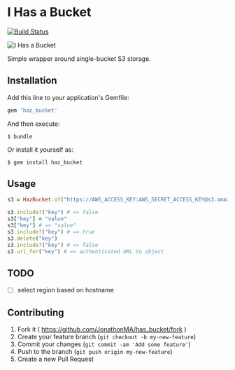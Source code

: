 # I Has a Bucket

[![Build Status](https://travis-ci.org/JonathonMA/has_bucket.svg?branch=master)](https://travis-ci.org/JonathonMA/has_bucket)

![I Has a Bucket](http://i1.kym-cdn.com/photos/images/newsfeed/000/000/026/lolrus.jpg)

Simple wrapper around single-bucket S3 storage.

## Installation

Add this line to your application's Gemfile:

```ruby
gem 'haz_bucket'
```

And then execute:

    $ bundle

Or install it yourself as:

    $ gem install haz_bucket

## Usage

```ruby
s3 = HazBucket.of("https://AWS_ACCESS_KEY:AWS_SECRET_ACCESS_KEY@s3.amazonaws.com/BUCKET_NAME")

s3.include?("key") # => false
s3["key"] = "value"
s3["key"] # => "value"
s3.include?("key") # => true
s3.delete("key")
s3.include?("key") # => false
s3.url_for("key") # => authenticated URL to object
```

## TODO

- [ ] select region based on hostname

## Contributing

1. Fork it ( https://github.com/JonathonMA/has_bucket/fork )
2. Create your feature branch (`git checkout -b my-new-feature`)
3. Commit your changes (`git commit -am 'Add some feature'`)
4. Push to the branch (`git push origin my-new-feature`)
5. Create a new Pull Request
